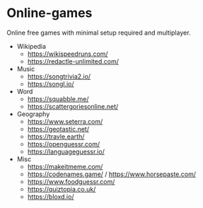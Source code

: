 # Online-games

Online free games with minimal setup required and multiplayer.

- Wikipedia
  - https://wikispeedruns.com/
  - https://redactle-unlimited.com/
- Music
  - https://songtrivia2.io/
  - https://songl.io/
- Word
  - https://squabble.me/
  - https://scattergoriesonline.net/
- Geography
  - https://www.seterra.com/
  - https://geotastic.net/
  - https://travle.earth/
  - https://openguessr.com/
  - https://languageguessr.io/
- Misc
  - https://makeitmeme.com/
  - https://codenames.game/ / https://www.horsepaste.com/
  - https://www.foodguessr.com/
  - https://quiztopia.co.uk/
  - https://bloxd.io/
